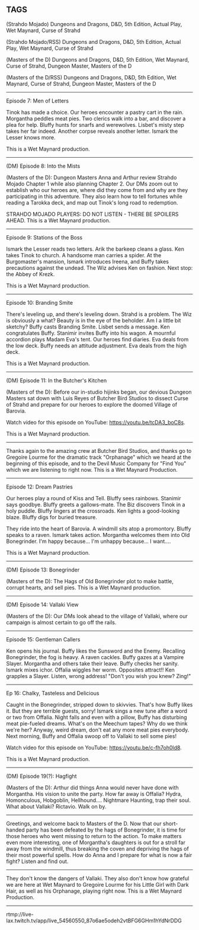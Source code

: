 TAGS
------

(Strahdo Mojado)
Dungeons and Dragons, D&D, 5th Edition, Actual Play, Wet Maynard, Curse of Strahd

(Strahdo Mojado/RSS)
Dungeons and Dragons, D&amp;D, 5th Edition, Actual Play, Wet Maynard, Curse of Strahd

(Masters of the D)
Dungeons and Dragons, D&D, 5th Edition, Wet Maynard, Curse of Strahd, Dungeon Master, Masters of the D

(Masters of the D/RSS)
Dungeons and Dragons, D&amp;D, 5th Edition, Wet Maynard, Curse of Strahd, Dungeon Master, Masters of the D

------
Episode 7: Men of Letters

Tinok has made a choice. Our heroes encounter a pastry cart in the rain. Morgantha peddles meat pies. Two clerics walk into a bar, and discover a plea for help. Bluffy hunts for snarfs and werewolves. Lisbet's misty step takes her far indeed. Another corpse reveals another letter. Ismark the Lesser knows more.

This is a Wet Maynard production.

------
(DM) Episode 8: Into the Mists

(Masters of the D): Dungeon Masters Anna and Arthur review Strahdo Mojado Chapter 1 while also planning Chapter 2. Our DMs zoom out to establish who our heroes are, where did they come from and why are they participating in this adventure. They also learn how to tell fortunes while reading a Tarokka deck, and map out Tinok's long road to redemption.

STRAHDO MOJADO PLAYERS: DO NOT LISTEN - THERE BE SPOILERS AHEAD. This is a Wet Maynard production.

------
Episode 9: Stations of the Boss

Ismark the Lesser reads two letters. Arik the barkeep cleans a glass. Ken takes Tinok to church. A handsome man carries a spider. At the Burgomaster's mansion, Ismark introduces Ireena, and Buffy takes precautions against the undead. The Wiz advises Ken on fashion. Next stop: the Abbey of Krezk.

This is a Wet Maynard production.

------
Episode 10: Branding Smite

There's leveling up, and there's leveling down. Strahd is a problem. The Wiz is obviously a what? Beauty is in the eye of the beholder. Am I a little bit sketchy? Buffy casts Branding Smite. Lisbet sends a message. Ken congratulates Buffy. Stanimir invites Buffy into his wagon. A mournful accordion plays Madam Eva's tent. Our heroes find diaries. Eva deals from the low deck. Buffy needs an attitude adjustment. Eva deals from the high deck.

This is a Wet Maynard production.

------

(DM) Episode 11: In the Butcher's Kitchen

(Masters of the D): Before our in-studio hijinks began, our devious Dungeon Masters sat down with Luis Reyes of Butcher Bird Studios to dissect Curse of Strahd and prepare for our heroes to explore the doomed Village of Barovia.

Watch video for this episode on YouTube: https://youtu.be/tcDA3_boC8s.

This is a Wet Maynard production.

---

Thanks again to the amazing crew at Butcher Bird Studios, and thanks go to Gregoire Lourme for the dramatic track "Orphanage" which we heard at the beginning of this episode, and to the Devil Music Company for "Find You" which we are listening to right now. This is a Wet Maynard Production.

------
Episode 12: Dream Pastries

Our heroes play a round of Kiss and Tell. Bluffy sees rainbows. Stanimir says goodbye. Bluffy greets a gallows-mate. The Biz discovers Tinok in a holy puddle. Bluffy lingers at the crossroads. Ken lights a good-looking blaze. Bluffy digs for buried treasure.

They ride into the heart of Barovia. A windmill sits atop a promontory. Bluffy speaks to a raven. Ismark takes action. Morgantha welcomes them into Old Bonegrinder. I'm happy because... I'm unhappy because... I want....

This is a Wet Maynard production.

------

(DM) Episode 13: Bonegrinder

(Masters of the D): The Hags of Old Bonegrinder plot to make battle, corrupt hearts, and sell pies. This is a Wet Maynard production.

------

(DM) Episode 14: Vallaki View

(Masters of the D): Our DMs look ahead to the village of Vallaki, where our campaign is almost certain to go off the rails.

------

Episode 15: Gentleman Callers

Ken opens his journal. Buffy likes the Sunsword and the Enemy. Recalling Bonegrinder, the fog is heavy. A raven cackles. Buffy gazes at a Vampire Slayer. Morgantha and others take their leave. Buffy checks her sanity. Ismark mixes ichor. Offalia wiggles her worm. Opposites attract!! Ken grapples a Slayer. Listen, wrong address! "Don't you wish you knew? Zing!"

------

Ep 16: Chalky, Tasteless and Delicious

Caught in the Bonegrinder, stripped down to skivvies. That's how Buffy likes it. But they are terrible guests, sorry! Ismark sings a new tune after a word or two from Offalia. Night falls and even with a pillow, Buffy has disturbing meat pie-fueled dreams. What's on the Meechum tapes? Why do we think we're her? Anyway, weird dream, don't eat any more meat pies everybody. Next morning, Buffy and Offalia swoop off to Vallaki to sell some pies!

Watch video for this episode on YouTube: https://youtu.be/c-fh7oh0ld8.

This is a Wet Maynard production.

------

(DM) Episode 19(?): Hagfight

(Masters of the D): Arthur did things Anna would never have done with Morgantha. His vision to unite the party. How far away is Offalia? Hydra, Homonculous, Hobgoblin, Hellhound.... Nightmare Haunting, trap their soul. What about Vallaki? Rictavio. Walk on by.

---

Greetings, and welcome back to Masters of the D. Now that our short-handed party has been defeated by the hags of Bonegrinder, it is time for those heroes who went missing to return to the action. To make matters even more interesting, one of Morgantha's daughters is out for a stroll far away from the windmill, thus breaking the coven and depriving the hags of their most powerful spells. How do Anna and I prepare for what is now a fair fight? Listen and find out.

---

They don't know the dangers of Vallaki. They also don't know how grateful we are here at Wet Maynard to Gregoire Lourme for his Little Girl with Dark Hair, as well as his Orphanage, playing right now. This is a Wet Maynard Production.



------

rtmp://live-lax.twitch.tv/app/live_54560550_87o6ae5odeh2vtBFG6GHm1hYdNrDDG

